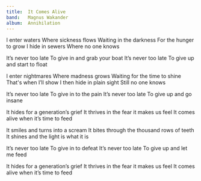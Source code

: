 ```yaml
---
title:  It Comes Alive
band:   Magnus Wakander
album:  Annihilation
---
```


I enter waters
Where sickness flows
Waiting in the darkness 
For the hunger to grow
I hide in sewers
Where no one knows

It’s never too late 
To give in and grab your boat
It’s never too late 
To give up and start to float

I enter nightmares
Where madness grows
Waiting for the time to shine
That's when I’ll show
I then hide in plain sight
Still no one knows

It’s never too late 
To give in to the pain
It’s never too late 
To give up and go insane

It hides for a generation’s grief
It thrives in the fear it makes us feel
It comes alive when it’s time to feed

It smiles and turns into a scream
It bites through the thousand rows of teeth
It shines and the light is what it is

It’s never too late
To give in to defeat
It’s never too late
To give up and let me feed

It hides for a generation’s grief
It thrives in the fear it makes us feel
It comes alive when it’s time to feed